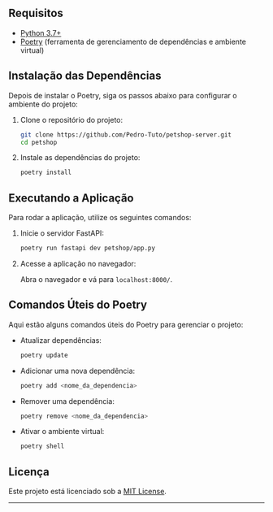 ## Requisitos

- [Python 3.7+](https://www.python.org/downloads/)
- [Poetry](https://python-poetry.org/docs/#installation) (ferramenta de gerenciamento de dependências e ambiente virtual)


## Instalação das Dependências

Depois de instalar o Poetry, siga os passos abaixo para configurar o ambiente do projeto:

1. Clone o repositório do projeto:

    ```sh
    git clone https://github.com/Pedro-Tuto/petshop-server.git
    cd petshop
    ```

2. Instale as dependências do projeto:

    ```sh
    poetry install
    ```

## Executando a Aplicação

Para rodar a aplicação, utilize os seguintes comandos:

1. Inicie o servidor FastAPI:

    ```sh
    poetry run fastapi dev petshop/app.py
    ```

2. Acesse a aplicação no navegador:

    Abra o navegador e vá para `localhost:8000/`.

## Comandos Úteis do Poetry

Aqui estão alguns comandos úteis do Poetry para gerenciar o projeto:

- Atualizar dependências:

    ```sh
    poetry update
    ```

- Adicionar uma nova dependência:

    ```sh
    poetry add <nome_da_dependencia>
    ```

- Remover uma dependência:

    ```sh
    poetry remove <nome_da_dependencia>
    ```

- Ativar o ambiente virtual:

    ```sh
    poetry shell
    ```

## Licença

Este projeto está licenciado sob a [MIT License](LICENSE).

---
